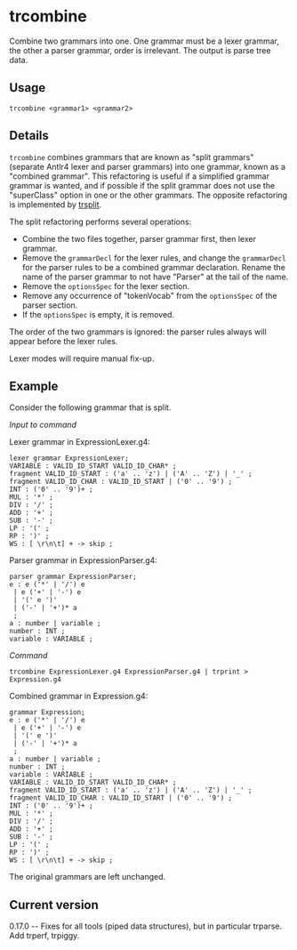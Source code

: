 # trcombine

Combine two grammars into one.
One grammar must be a lexer grammar, the other a parser grammar,
order is irrelevant. The output is parse tree data.

## Usage

    trcombine <grammar1> <grammar2>

## Details

`trcombine` combines grammars that are known as "split grammars"
(separate Antlr4 lexer and parser grammars)
into one grammar, known as a "combined grammar". This refactoring is
useful if a simplified grammar grammar is wanted, and if possible if
the split grammar does not use the "superClass" option in one or the other
grammars. The opposite refactoring is implemented by
[trsplit](https://github.com/kaby76/Domemtech.Trash/tree/main/trsplit).

The split refactoring performs several operations:

* Combine the two files together, parser grammar first, then lexer grammar.
* Remove the `grammarDecl` for the lexer rules, and change the `grammarDecl`
for the parser rules to be a combined grammar declaration. Rename the name
of the parser grammar to not have "Parser" at the tail of the name.
* Remove the `optionsSpec` for the lexer section.
* Remove any occurrence of "tokenVocab" from the `optionsSpec` of the parser section.
* If the `optionsSpec` is empty, it is removed.

The order of the two grammars is ignored: the parser rules always will appear
before the lexer rules.

Lexer modes will require manual fix-up.

## Example

Consider the following grammar that is split.

_Input to command_

Lexer grammar in ExpressionLexer.g4:

    lexer grammar ExpressionLexer;
    VARIABLE : VALID_ID_START VALID_ID_CHAR* ;
    fragment VALID_ID_START : ('a' .. 'z') | ('A' .. 'Z') | '_' ;
    fragment VALID_ID_CHAR : VALID_ID_START | ('0' .. '9') ;
    INT : ('0' .. '9')+ ;
    MUL : '*' ;
    DIV : '/' ;
    ADD : '+' ;
    SUB : '-' ;
    LP : '(' ;
    RP : ')' ;
    WS : [ \r\n\t] + -> skip ;

Parser grammar in ExpressionParser.g4:

    parser grammar ExpressionParser;
    e : e ('*' | '/') e
     | e ('+' | '-') e
     | '(' e ')'
     | ('-' | '+')* a
     ;
    a : number | variable ;
    number : INT ;
    variable : VARIABLE ;

_Command_

    trcombine ExpressionLexer.g4 ExpressionParser.g4 | trprint > Expression.g4

Combined grammar in Expression.g4:

    grammar Expression;
    e : e ('*' | '/') e
     | e ('+' | '-') e
     | '(' e ')'
     | ('-' | '+')* a
     ;
    a : number | variable ;
    number : INT ;
    variable : VARIABLE ;
    VARIABLE : VALID_ID_START VALID_ID_CHAR* ;
    fragment VALID_ID_START : ('a' .. 'z') | ('A' .. 'Z') | '_' ;
    fragment VALID_ID_CHAR : VALID_ID_START | ('0' .. '9') ;
    INT : ('0' .. '9')+ ;
    MUL : '*' ;
    DIV : '/' ;
    ADD : '+' ;
    SUB : '-' ;
    LP : '(' ;
    RP : ')' ;
    WS : [ \r\n\t] + -> skip ;

The original grammars are left unchanged.

## Current version

0.17.0 -- Fixes for all tools (piped data structures), but in particular trparse. Add trperf, trpiggy.
